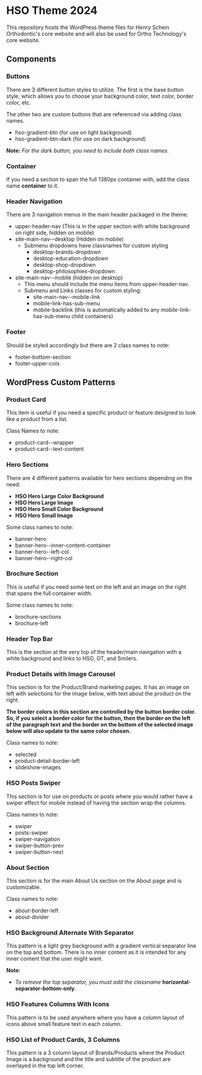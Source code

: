 
# HSO Theme 2024

This repository hosts the WordPress theme files for Henry Schein Orthodontic's core website and will also be used for Ortho Technology's core website.



## Components

### Buttons
There are 3 different button styles to utilize.  The first is the base button style, which allows you to choose your background color, text color, border color, etc.  

The other two are custom buttons that are referenced via adding class names.

- hso-gradient-btn (for use on light background)
- hso-gradient-btn-dark (for use on dark background)

**Note:** *For the dark button, you need to include both class names.*


### Container
If you need a section to span the full 1380px container with, add the class name **container** to it.


### Header Navigation
There are 3 navigation menus in the main header packaged in the theme.

- upper-header-nav (This is in the upper section with white background on right side, hidden on mobile)
- site-main-nav--desktop (Hidden on mobile)
    - Submenu dropdowns have classnames for custom styling
        - desktop-brands-dropdown
        - desktop-education-dropdown
        - desktop-shop-dropdown
        - desktop-philosophies-dropdown
- site-main-nav--mobile (hidden on desktop)
    - This menu should include the menu items from upper-header-nav.
    - Submenu and Links classes for custom styling:
        - site-main-nav--mobile-link 
        - mobile-link-has-sub-menu
        - mobile-backlink (this is automatically added to any mobile-link-has-sub-menu child containers)

### Footer
Should be styled accordingly but there are 2 class names to note:
- footer-bottom-section
- footer-upper-cols


## WordPress Custom Patterns

### Product Card
This item is useful if you need a specific product or feature designed to look like a product from a list.

Class Names to note:
- product-card--wrapper
- product-card--text-content


### Hero Sections
There are 4 different patterns available for hero sections depending on the need:
- **HSO Hero Large Color Background**
- **HSO Hero Large Image**
- **HSO Hero Small Color Background**
- **HSO Hero Small Image**

Some class names to note:
- banner-hero
- banner-hero--inner-content-container
- banner-hero--left-col 
- banner-hero--right-col 


### Brochure Section
This is useful if you need some text on the left and an image on the right that spans the full container width.

Some class names to note:
- brochure-sections
- brochure-left 


### Header Top Bar 
This is the section at the very top of the header/main navigation with a white background and links to HSO, OT, and Smilers.


### Product Details with Image Carousel
This section is for the Product/Brand marketing pages.  It has an image on left with selections for the image below, with text about the product on the right.

**The border colors in this section are controlled by the button border color.  So, if you select a border color for the button, then the border on the left of the paragraph text and the border on the bottom of the selected image below will also update to the same color chosen.**

Class names to note:
- selected
- product-detail-border-left
- slideshow-images 


### HSO Posts Swiper
This section is for use on products or posts where you would rather have a swiper effect for mobile instead of having the section wrap the columns.

Class names to note:
- swiper
- posts-swiper 
- swiper-navigation 
- swiper-button-prev 
- swiper-button-next 


### About Section
This section is for the main About Us section on the About page and is customizable.

Class names to note:
- about-border-left 
- about-divider 


### HSO Background Alternate With Separator
This pattern is a light grey background with a gradient vertical separator line on the top and bottom.  There is no inner content as it is intended for any inner content that the user might want.

**Note:** 

- *To remove the top separator, you must add the classname* **horizontal-separator-bottom-only**.


### HSO Features Columns With Icons
This pattern is to be used anywhere where you have a column layout of icons above small feature text in each column.


### HSO List of Product Cards, 3 Columns
This pattern is a 3 column layout of Brands/Products where the Product Image is a background and the title and subtitle of the product are overlayed in the top left corner. 